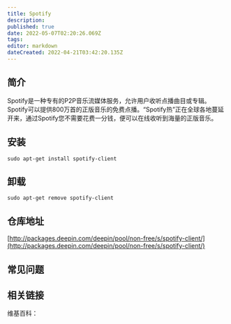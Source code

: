 ```yaml
---
title: Spotify
description: 
published: true
date: 2022-05-07T02:20:26.069Z
tags: 
editor: markdown
dateCreated: 2022-04-21T03:42:20.135Z
---
```


## 简介

Spotify是一种专有的P2P音乐流媒体服务，允许用户收听点播曲目或专辑。Spotify可以提供800万首的正版音乐的免费点播。“Spotify热”正在全球各地蔓延开来，通过Spotify您不需要花费一分钱，便可以在线收听到海量的正版音乐。

## 安装

`sudo apt-get install spotify-client`

## 卸载

`sudo apt-get remove spotify-client`

## 仓库地址

[http://packages.deepin.com/deepin/pool/non-free/s/spotify-client/](http://packages.deepin.com/deepin/pool/non-free/s/spotify-client/)


## 常见问题


## 相关链接

维基百科：